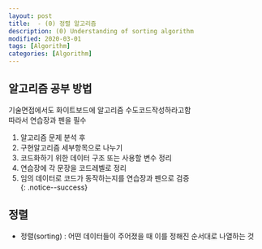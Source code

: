 ```yaml
---
layout: post
title:  - (0) 정렬 알고리즘
description: (0) Understanding of sorting algorithm
modified: 2020-03-01
tags: [Algorithm]
categories: [Algorithm]
---
```


## 알고리즘 공부 방법  
기술면접에서도 화이트보드에 알고리즘 수도코드작성하라고함  
따라서 연습장과 펜을 필수  
1. 알고리즘 문제 분석 후  
2. 구현알고리즘 세부항목으로 나누기  
3. 코드화하기 위한 데이터 구조 또는 사용할 변수 정리  
4. 연습장에 각 문장을 코드레벨로 정리  
5. 임의 데이터로 코드가 동작하는지를 연습장과 펜으로 검증  
{: .notice--success}

## 정렬  
* 정렬(sorting) : 어떤 데이터들이 주어졌을 때 이를 정해진 순서대로 나열하는 것  
